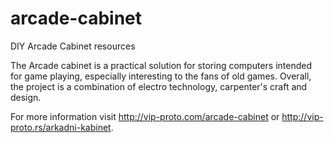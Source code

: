 # arcade-cabinet
DIY Arcade Cabinet resources

The Arcade cabinet is a practical solution for storing computers intended for game playing, especially interesting to the fans of old games.
Overall, the project is a combination of electro technology, carpenter's craft and design.

For more information visit http://vip-proto.com/arcade-cabinet or http://vip-proto.rs/arkadni-kabinet.
